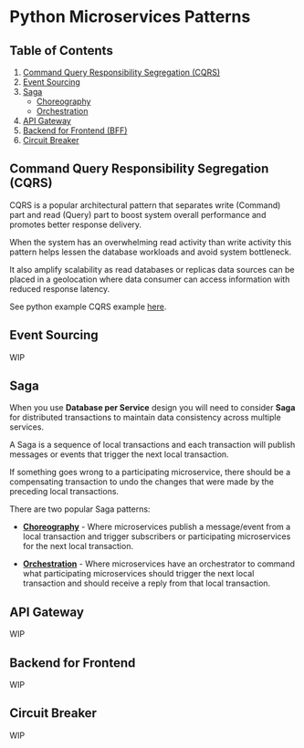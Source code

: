 # Python Microservices Patterns

## Table of Contents
1. [Command Query Responsibility Segregation (CQRS)](#cqrs)
1. [Event Sourcing](#event-sourcing)
1. [Saga](#saga)
    - [Choreography](#saga-choreography)
    - [Orchestration](#saga-orchestration)
1. [API Gateway](#api-gateway)
1. [Backend for Frontend (BFF)](#bff)
1. [Circuit Breaker](#circuit-breaker)

<div id="cqrs"/>

## Command Query Responsibility Segregation (CQRS)

CQRS is a popular architectural pattern that separates write (Command) part and read (Query) part to boost system overall performance and promotes better response delivery.

When the system has an overwhelming read activity than write activity this pattern helps lessen the database workloads and avoid system bottleneck.

It also amplify scalability as read databases or replicas data sources can be placed in a geolocation where data consumer can access information with reduced response latency.

See python example CQRS example [here](https://github.com/roelzkie15/python-microservices-patterns/tree/cqrs/cqrs-example).

## Event Sourcing <div id="event-sourcing"/>

WIP

## Saga <div id="saga"/>
When you use **Database per Service** design you will need to consider **Saga** for distributed transactions to maintain data consistency across multiple services.

A Saga is a sequence of local transactions and each transaction will publish messages or events that trigger the next local transaction.

If something goes wrong to a participating microservice, there should be a compensating transaction to undo the changes that were made by the preceding local transactions.

There are two popular Saga patterns:

<div id="saga-choreography"/>

- [__Choreography__](https://github.com/roelzkie15/python-microservices-patterns/tree/master/saga-choreography-example) - Where microservices publish a message/event from a local transaction and trigger subscribers or participating microservices for the next local transaction.

<div id="saga-orchestration"/>

- [__Orchestration__](https://github.com/roelzkie15/python-microservices-patterns/tree/master/saga-orchestration-example) - Where microservices have an orchestrator to command what participating microservices should trigger the next local transaction and should receive a reply from that local transaction.


## API Gateway <div id="api-gateway"/>

WIP

## Backend for Frontend <div id="bff"/>

WIP

## Circuit Breaker <div id="circuit-breaker"/>

WIP